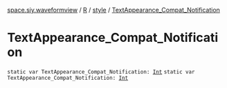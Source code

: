 [space.siy.waveformview](../../index.md) / [R](../index.md) / [style](index.md) / [TextAppearance_Compat_Notification](./-text-appearance_-compat_-notification.md)

# TextAppearance_Compat_Notification

`static var TextAppearance_Compat_Notification: `[`Int`](https://kotlinlang.org/api/latest/jvm/stdlib/kotlin/-int/index.html)
`static var TextAppearance_Compat_Notification: `[`Int`](https://kotlinlang.org/api/latest/jvm/stdlib/kotlin/-int/index.html)